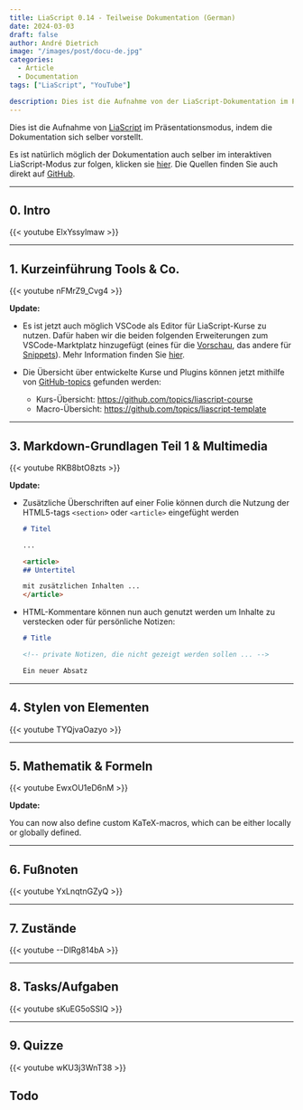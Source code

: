 ```yaml
---
title: LiaScript 0.14 - Teilweise Dokumentation (German)
date: 2024-03-03
draft: false
author: André Dietrich
image: "/images/post/docu-de.jpg"
categories:
  - Article
  - Documentation
tags: ["LiaScript", "YouTube"]

description: Dies ist die Aufnahme von der LiaScript-Dokumentation im Präsentationsmodus, indem die Dokumentation sich selber vorstellt ;-)
---
```


Dies ist die Aufnahme von [LiaScript](https://LiaScript.github.io) im Präsentationsmodus, indem die Dokumentation sich selber vorstellt.

Es ist natürlich möglich der Dokumentation auch selber im interaktiven LiaScript-Modus zur folgen, klicken sie [hier](https://liascript.github.io/course/?https://raw.githubusercontent.com/liaScript/docs/master/README.md). Die Quellen finden Sie auch direkt auf [GitHub](https://github.com/liaScript/docs).

---

## 0. Intro

{{< youtube ElxYssylmaw >}}

---

## 1. Kurzeinführung Tools & Co.

{{< youtube nFMrZ9_Cvg4 >}}

__Update:__

- Es ist jetzt auch möglich VSCode als Editor für LiaScript-Kurse zu nutzen. Dafür haben wir die beiden folgenden Erweiterungen zum VSCode-Marktplatz hinzugefügt (eines für die [Vorschau](https://marketplace.visualstudio.com/items?itemName=LiaScript.liascript-preview), das andere für [Snippets](https://marketplace.visualstudio.com/items?itemName=LiaScript.liascript-snippets)).
  Mehr Information finden Sie [hier](https://aizac.herokuapp.com/install-visual-studio-code-with-liascript/).

- Die Übersicht über entwickelte Kurse und Plugins können jetzt mithilfe von [GitHub-topics](https://aizac.herokuapp.com/install-visual-studio-code-with-liascript/) gefunden werden:

  - Kurs-Übersicht: https://github.com/topics/liascript-course
  - Macro-Übersicht: https://github.com/topics/liascript-template

---

## 3. Markdown-Grundlagen Teil 1 & Multimedia

{{< youtube RKB8btO8zts >}}

__Update:__


* Zusätzliche Überschriften auf einer Folie können durch die Nutzung der HTML5-tags `<section>` oder `<article>` eingefüght werden

  ``` markdown
  # Titel

  ...

  <article>
  ## Untertitel

  mit zusätzlichen Inhalten ...
  </article>
  ```

* HTML-Kommentare können nun auch genutzt werden um Inhalte zu verstecken oder für persönliche Notizen:

  ``` markdown
  # Title

  <!-- private Notizen, die nicht gezeigt werden sollen ... -->

  Ein neuer Absatz
  ```

---
## 4. Stylen von Elementen

{{< youtube TYQjvaOazyo >}}

---

## 5. Mathematik & Formeln

{{< youtube EwxOU1eD6nM >}}

__Update:__

You can now also define custom KaTeX-macros, which can be either locally or globally defined.

---

## 6. Fußnoten

{{< youtube YxLnqtnGZyQ >}}

---

## 7. Zustände

{{< youtube --DlRg814bA >}}

---

## 8. Tasks/Aufgaben

{{< youtube sKuEG5oSSlQ >}}

---

## 9. Quizze

{{< youtube wKU3j3WnT38 >}}

## Todo